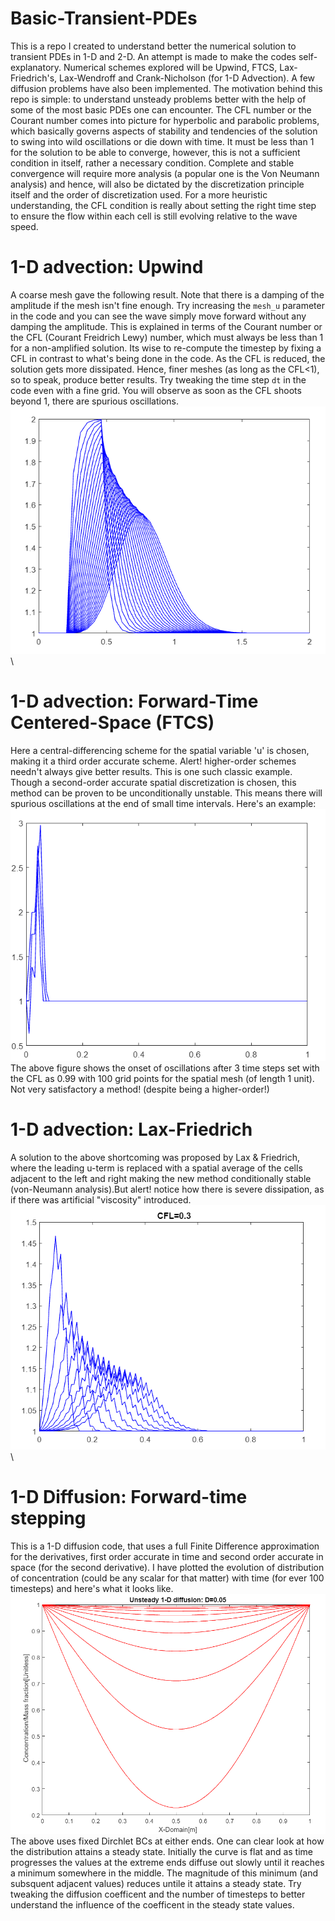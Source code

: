 # Basic-Transient-PDEs
This is a repo I created to understand better the numerical solution to transient PDEs in 1-D and 2-D. An attempt is made to make the codes self-explanatory. Numerical schemes explored will be Upwind, FTCS, Lax-Friedrich's, Lax-Wendroff and Crank-Nicholson (for 1-D Advection). A few diffusion problems have also been implemented. The motivation behind this repo is simple: to understand unsteady problems better with the help of some of the most basic PDEs one can encounter. The CFL number or the Courant number comes into picture for hyperbolic and parabolic problems, which basically governs aspects of stability and tendencies of the solution to swing into wild oscillations or die down with time. It must be less than 1 for the solution to be able to converge, however, this is not a sufficient condition in itself, rather a necessary condition. Complete and stable convergence will require more analysis (a popular one is the Von Neumann analysis) and hence, will also be dictated by the discretization principle itself and the order of discretization used. For a more heuristic understanding, the CFL condition is really about setting the right time step to ensure the flow within each cell is still evolving relative to the wave speed.  
# 1-D advection: Upwind 
A coarse mesh gave the following result. Note that there is a damping of the amplitude if the mesh isn't fine enough. Try increasing the `mesh_u` parameter in the code and you can see the wave simply move forward without any damping the amplitude. This is explained in terms of the Courant number or the CFL (Courant Freidrich Lewy) number, which must always be less than 1 for a non-amplified solution. Its wise to re-compute the timestep by fixing a CFL in contrast to what's being done in the code. As the CFL is reduced, the solution gets more dissipated. Hence, finer meshes (as long as the CFL<1), so to speak, produce better results. Try tweaking the time step `dt` in the code even with a fine grid. You will observe as soon as the CFL shoots beyond 1, there are spurious oscillations.\
![plot!](https://github.com/RSuryaNarayan/Basic-Transient-PDEs-/blob/main/Results/Upwind_1D.PNG)\
# 1-D advection: Forward-Time Centered-Space (FTCS)
Here a central-differencing scheme for the spatial variable 'u' is chosen, making it a third order accurate scheme. Alert! higher-order schemes needn't always give better results. This is one such classic example. Though a second-order accurate spatial discretization is chosen, this method can be proven to be unconditionally unstable. This means there will spurious oscillations at the end of small time intervals. Here's an example:\
![plot!](https://github.com/RSuryaNarayan/Basic-Transient-PDEs-/blob/main/Results/FTCS.PNG)\
The above figure shows the onset of oscillations after 3 time steps set with the CFL as 0.99 with 100 grid points for the spatial mesh (of length 1 unit). Not very satisfactory a method! (despite being a higher-order!)
# 1-D advection: Lax-Friedrich 
A solution to the above shortcoming was proposed by Lax & Friedrich, where the leading u-term is replaced with a spatial average of the cells adjacent to the left and right making the new method conditionally stable (von-Neumann analysis).But alert! notice how there is severe dissipation, as if there was artificial "viscosity" introduced.
![plot!](https://github.com/RSuryaNarayan/Basic-Transient-PDEs-/blob/main/Results/Lax-friedrich.PNG)\
# 1-D Diffusion: Forward-time stepping
This is a 1-D diffusion code, that uses a full Finite Difference approximation for the derivatives, first order accurate in time and second order accurate in space (for the second derivative). I have plotted the evolution of distribution of concentration (could be any scalar for that matter) with time (for ever 100 timesteps) and here's what it looks like. 
![plot!](https://github.com/RSuryaNarayan/Basic-Transient-PDEs-/blob/main/Results/Unsteady%20diffusion.PNG)\
The above uses fixed Dirchlet BCs at either ends. One can clear look at how the distribution attains a steady state. Initially the curve is flat and as time progresses the values at the extreme ends diffuse out slowly until it reaches a minimum somewhere in the middle. The magnitude of this minimum (and subsquent adjacent values) reduces untile it attains a steady state. Try tweaking the diffusion coefficent and the number of timesteps to better understand the influence of the coefficent in the steady state values. 
